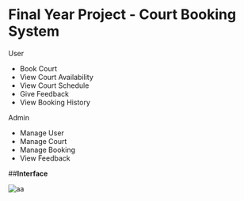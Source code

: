 # **Final Year Project - Court Booking System**

User
- Book Court
- View Court Availability
- View Court Schedule
- Give Feedback
- View Booking History

Admin
- Manage User
- Manage Court
- Manage Booking
- View Feedback

##**Interface**

![aa](https://user-images.githubusercontent.com/74654331/178045756-986742f2-9cad-4ce6-9fdb-a45578d4ab6a.PNG)
